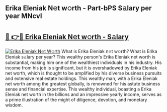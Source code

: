 ## Erika Eleniak N𝚎t w𝚘rth - Part-bPS S𝚊lary per year MNcvI

# <h2><a href="http://gc3xini.nevu.top/?p=Erika+Eleniak">🔗 👉🔴 Erika Eleniak N𝚎t w𝚘rth - S𝚊lary</a></h2>

[![Erika Eleniak N𝚎t W𝚘rth](https://i.imgur.com/Oavwk0R.jpeg)](http://gc3xini.nevu.top/?p=Erika+Eleniak)
What is Erika Eleniak n𝚎t w𝚘rth? What is Erika Eleniak s𝚊lary per year?
This wealthy person's Erika Eleniak net worth is substantial, making him one of the wealthiest individuals in his industry. His income from his job is significant, but it is overshadowed by Erika Eleniak net worth, which is thought to be amplified by his diverse business pursuits and extensive real estate holdings. This wealthy man, with a Erika Eleniak net worth among the greatest globally, is renowned for his astute business sense and financial expertise. This wealthy individual, boasting a Erika Eleniak net worth in the billions and an impressive yearly income, serves as a prime illustration of the might of diligence, devotion, and monetary wisdom.
